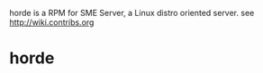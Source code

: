 horde is a RPM for SME Server, a Linux distro oriented server. see http://wiki.contribs.org
# horde
